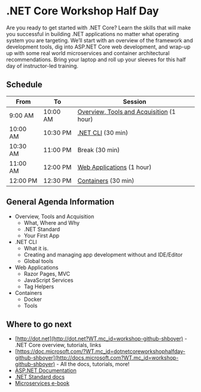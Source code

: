 # .NET Core Workshop Half Day

Are you ready to get started with .NET Core? Learn the skills that will make you successful in building .NET applications no matter what operating system you are targeting. We’ll start with an overview of the framework and development tools, dig into ASP.NET Core web development, and wrap-up up with some real world microservices and container architectural recommendations. Bring your laptop and roll up your sleeves for this half day of instructor-led training.

## Schedule

From     | To       | Session
---------|----------|-------------------------------------------------
9:00 AM  | 10:00 AM | [Overview, Tools and Acquisition](1-Overview-Tools-Acquisition) (1 hour)
10:00 AM | 10:30 PM | [.NET CLI](2-CLI) (30 min)
10:30 AM | 11:00 PM | Break (30 min)
11:00 AM | 12:00 PM | [Web Applications](3-Web-Applications) (1 hour)
12:00 PM | 12:30 PM | [Containers](4-Containers) (30 min)

## General Agenda Information

* Overview, Tools and Acquisition
  * What, Where and Why
  * .NET Standard
  * Your First App
* .NET CLI
  * What it is.
  * Creating and managing app development without and IDE/Editor
  * Global tools
* Web Applications
  * Razor Pages, MVC
  * JavaScript Services
  * Tag Helpers
* Containers
  * Docker
  * Tools

## Where to go next

 * [http://dot.net](http://dot.net?WT.mc_id=workshop-github-shboyer) - .NET Core overview, tutorials, links
 * [https://doc.microsoft.com/?WT.mc_id=dotnetcoreworkshophalfday-github-shboyer](http://docs.microsoft.com?WT.mc_id=workshop-github-shboyer) - All the docs, tutorials, more!
 * [ASP.NET Documentation](https://docs.microsoft.com/aspnet?WT.mc_id=workshop-github-shboyer)
 * [.NET Standard docs](https://docs.microsoft.com/dotnet/articles/standard/library?WT.mc_id=workshop-github-shboyer)
 * [Microservices e-book](http://aka.ms/MicroservicesEbook?WT.mc_id=workshop-github-shboyer)